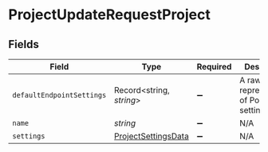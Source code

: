 # ProjectUpdateRequestProject


## Fields

| Field                                                             | Type                                                              | Required                                                          | Description                                                       |
| ----------------------------------------------------------------- | ----------------------------------------------------------------- | ----------------------------------------------------------------- | ----------------------------------------------------------------- |
| `defaultEndpointSettings`                                         | Record<string, *string*>                                          | :heavy_minus_sign:                                                | A raw representation of PostgreSQL settings                       |
| `name`                                                            | *string*                                                          | :heavy_minus_sign:                                                | N/A                                                               |
| `settings`                                                        | [ProjectSettingsData](../../models/shared/projectsettingsdata.md) | :heavy_minus_sign:                                                | N/A                                                               |